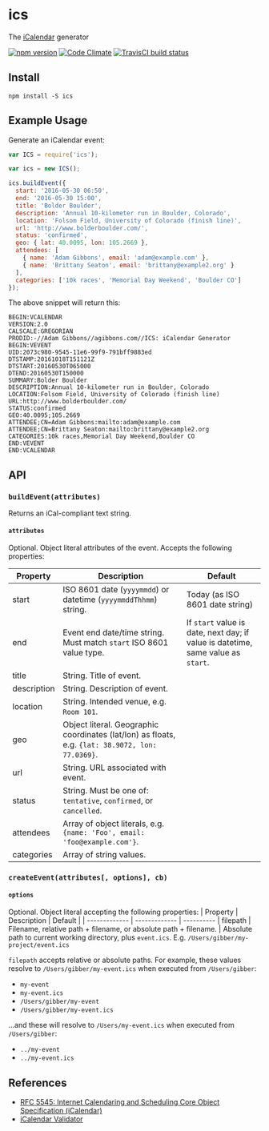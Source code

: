 ics
==================

The [iCalendar](http://tools.ietf.org/html/rfc5545) generator

[![npm version](https://badge.fury.io/js/ics.svg)](http://badge.fury.io/js/ics)
[![Code Climate](https://codeclimate.com/github/adamgibbons/ics/badges/gpa.svg)](https://codeclimate.com/github/adamgibbons/ics)
[![TravisCI build status](https://travis-ci.org/adamgibbons/ics.svg?branch=master)](https://travis-ci.org/adamgibbons/ics.svg?branch=master)

## Install

`npm install -S ics`

## Example Usage

Generate an iCalendar event:

```javascript
var ICS = require('ics');

var ics = new ICS();

ics.buildEvent({
  start: '2016-05-30 06:50',
  end: '2016-05-30 15:00',
  title: 'Bolder Boulder',
  description: 'Annual 10-kilometer run in Boulder, Colorado',
  location: 'Folsom Field, University of Colorado (finish line)',
  url: 'http://www.bolderboulder.com/',
  status: 'confirmed',
  geo: { lat: 40.0095, lon: 105.2669 },
  attendees: [
    { name: 'Adam Gibbons', email: 'adam@example.com' },
    { name: 'Brittany Seaton', email: 'brittany@example2.org' }
  ],
  categories: ['10k races', 'Memorial Day Weekend', 'Boulder CO']
});

```

The above snippet will return this:

```
BEGIN:VCALENDAR
VERSION:2.0
CALSCALE:GREGORIAN
PRODID:-//Adam Gibbons//agibbons.com//ICS: iCalendar Generator
BEGIN:VEVENT
UID:2073c980-9545-11e6-99f9-791bff9883ed
DTSTAMP:20161018T151121Z
DTSTART:20160530T065000
DTEND:20160530T150000
SUMMARY:Bolder Boulder
DESCRIPTION:Annual 10-kilometer run in Boulder, Colorado
LOCATION:Folsom Field, University of Colorado (finish line)
URL:http://www.bolderboulder.com/
STATUS:confirmed
GEO:40.0095;105.2669
ATTENDEE;CN=Adam Gibbons:mailto:adam@example.com
ATTENDEE;CN=Brittany Seaton:mailto:brittany@example2.org
CATEGORIES:10k races,Memorial Day Weekend,Boulder CO
END:VEVENT
END:VCALENDAR

```

## API

### `buildEvent(attributes)`

Returns an iCal-compliant text string.

#### `attributes`

Optional. Object literal attributes of the event. Accepts the following properties:

| Property      | Description   | Default  |
| ------------- | ------------- | ----------
| start         | ISO 8601 date (`yyyymmdd`) or datetime (`yyyymmddThhmm`) string. | Today (as ISO 8601 date string)
| end           | Event end date/time string. Must match `start` ISO 8601 value type. | If `start` value is date, next day; if value is datetime, same value as `start`.
| title         | String. Title of event.
| description   | String. Description of event.
| location      | String. Intended venue, e.g. `Room 101`.
| geo           | Object literal. Geographic coordinates (lat/lon) as floats, e.g. `{lat: 38.9072, lon: 77.0369}`.
| url           | String. URL associated with event.
| status        | String. Must be one of: `tentative`, `confirmed`, or `cancelled`.
| attendees     | Array of object literals, e.g. `{name: 'Foo', email: 'foo@example.com'}`.
| categories    | Array of string values.

### `createEvent(attributes[, options], cb)`

#### `options`
Optional. Object literal accepting the following properties:
| Property      | Description   | Default  |
| ------------- | ------------- | ----------
| filepath      | Filename, relative path + filename, or absolute path + filename. | Absolute path to current working directory, plus `event.ics`. E.g. `/Users/gibber/my-project/event.ics`

`filepath` accepts relative or absolute paths. For example, these
values resolve to `/Users/gibber/my-event.ics` when executed from `/Users/gibber`:

- `my-event` 
- `my-event.ics`
- `/Users/gibber/my-event`
- `/Users/gibber/my-event.ics`

...and these will resolve to `/Users/my-event.ics` when executed from `/Users/gibber`:

- `../my-event`
- `../my-event.ics`

## References

- [RFC 5545: Internet Calendaring and Scheduling Core Object Specification (iCalendar)](http://tools.ietf.org/html/rfc5545)
- [iCalendar Validator](http://icalendar.org/validator.html#results)